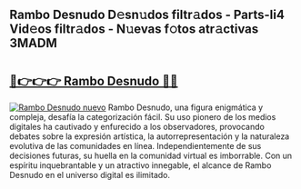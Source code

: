 ## Rambo Desnudo D𝚎sn𝚞dos filtr𝚊dos - Parts-Ii4 Vid𝚎os filtr𝚊dos - N𝚞evas f𝚘tos atr𝚊ctivas 3MADM

# <h2><a href="http://mb26ln.tromn.icu/?c=Rambo+Desnudo">🔗👉👉👉 Rambo Desnudo 🔗🔗</a></h2>

[![Rambo Desnudo nuevo](https://i.imgur.com/pEAQMta.gif)](http://mb26ln.tromn.icu/?c=Rambo+Desnudo)
Rambo Desnudo, una figura enigmática y compleja, desafía la categorización fácil. Su uso pionero de los medios digitales ha cautivado y enfurecido a los observadores, provocando debates sobre la expresión artística, la autorrepresentación y la naturaleza evolutiva de las comunidades en línea. Independientemente de sus decisiones futuras, su huella en la comunidad virtual es imborrable. Con un espíritu inquebrantable y un atractivo innegable, el alcance de Rambo Desnudo en el universo digital es ilimitado.
